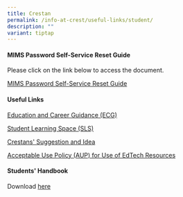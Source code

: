 ```yaml
---
title: Crestan
permalink: /info-at-crest/useful-links/student/
description: ""
variant: tiptap
---
```

<h4>MIMS Password Self-Service Reset Guide</h4>
<p>Please click on the link below to access the document.</p>
<p><a href="/files/mims_sspr_guide.pdf" rel="noopener noreferrer nofollow" target="_blank">MIMS Password Self-Service Reset Guide</a>
</p>
<p></p>
<h4>Useful Links</h4>
<p></p>
<p><a href="/i-am-a/crestan/education-and-career-guidance/" rel="noopener noreferrer nofollow" target="_blank">Education and Career Guidance (ECG)</a>
</p>
<p><a href="https://vle.learning.moe.edu.sg/login" rel="noopener noreferrer nofollow" target="_blank">Student Learning Space (SLS)</a>
</p>
<p><a href="https://docs.google.com/forms/d/e/1FAIpQLScB4dHBGLa3XWIAfFkv5No42NS2Hm7J4b_6-iTX6fEvdxBqlg/viewform" rel="noopener nofollow" target="_blank">Crestans' Suggestion and Idea</a>
</p>
<p><a href="/files/EL/Acceptable_Use_Policy__AUP__Revised_2025.pdf" rel="noopener nofollow" target="_blank">Acceptable Use Policy (AUP) for Use of EdTech Resources</a>
</p>
<p></p>
<h4>Students' Handbook</h4>
<p>Download <a href="https://drive.google.com/file/d/1RmF0tFn71eUcoUPDj3NFStGyQjkuyrib/view?usp=sharing" rel="noopener nofollow" target="_blank">here</a>
</p>
<p></p>